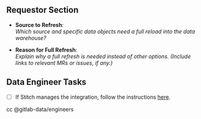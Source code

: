 ## Requestor Section

- **Source to Refresh**:  
  *Which source and specific data objects need a full reload into the data warehouse?*

- **Reason for Full Refresh**:  
  *Explain why a full refresh is needed instead of other options. (Include links to relevant MRs or issues, if any.)*

## Data Engineer Tasks

- [ ] If Stitch manages the integration, follow the instructions [here](https://about.gitlab.com/handbook/business-ops/data-team/platform/infrastructure/#stitch-managed-data).

cc @gitlab-data/engineers